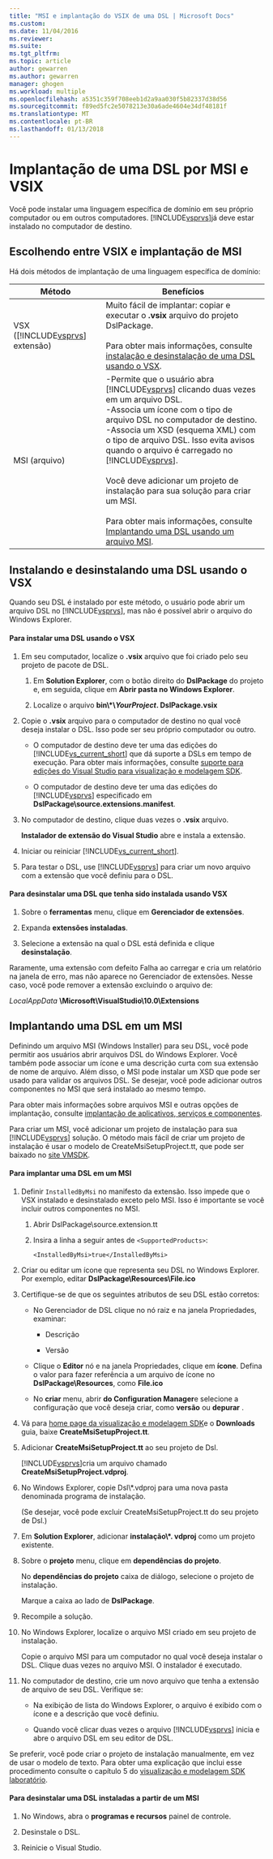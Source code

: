 ```yaml
---
title: "MSI e implantação do VSIX de uma DSL | Microsoft Docs"
ms.custom: 
ms.date: 11/04/2016
ms.reviewer: 
ms.suite: 
ms.tgt_pltfrm: 
ms.topic: article
author: gewarren
ms.author: gewarren
manager: ghogen
ms.workload: multiple
ms.openlocfilehash: a5351c359f708eeb1d2a9aa030f5b82337d38d56
ms.sourcegitcommit: f89ed5fc2e5078213e30a6ade4604e34df48181f
ms.translationtype: MT
ms.contentlocale: pt-BR
ms.lasthandoff: 01/13/2018
---
```

# <a name="msi-and-vsix-deployment-of-a-dsl"></a>Implantação de uma DSL por MSI e VSIX
Você pode instalar uma linguagem específica de domínio em seu próprio computador ou em outros computadores. [!INCLUDE[vsprvs](../code-quality/includes/vsprvs_md.md)]já deve estar instalado no computador de destino.  
  
##  <a name="which"></a>Escolhendo entre VSIX e implantação de MSI  
 Há dois métodos de implantação de uma linguagem específica de domínio:  
  
|Método|Benefícios|  
|------------|--------------|  
|VSX ([!INCLUDE[vsprvs](../code-quality/includes/vsprvs_md.md)] extensão)|Muito fácil de implantar: copiar e executar o **.vsix** arquivo do projeto DslPackage.<br /><br /> Para obter mais informações, consulte [instalação e desinstalação de uma DSL usando o VSX](#Installing).|  
|MSI (arquivo)|-Permite que o usuário abra [!INCLUDE[vsprvs](../code-quality/includes/vsprvs_md.md)] clicando duas vezes em um arquivo DSL.<br />-Associa um ícone com o tipo de arquivo DSL no computador de destino.<br />-Associa um XSD (esquema XML) com o tipo de arquivo DSL. Isso evita avisos quando o arquivo é carregado no [!INCLUDE[vsprvs](../code-quality/includes/vsprvs_md.md)].<br /><br /> Você deve adicionar um projeto de instalação para sua solução para criar um MSI.<br /><br /> Para obter mais informações, consulte [Implantando uma DSL usando um arquivo MSI](#msi).|  
  
##  <a name="Installing"></a>Instalando e desinstalando uma DSL usando o VSX  
 Quando seu DSL é instalado por este método, o usuário pode abrir um arquivo DSL no [!INCLUDE[vsprvs](../code-quality/includes/vsprvs_md.md)], mas não é possível abrir o arquivo do Windows Explorer.  
  
#### <a name="to-install-a-dsl-by-using-the-vsx"></a>Para instalar uma DSL usando o VSX  
  
1.  Em seu computador, localize o **.vsix** arquivo que foi criado pelo seu projeto de pacote de DSL.  
  
    1.  Em **Solution Explorer**, com o botão direito do **DslPackage** do projeto e, em seguida, clique em **Abrir pasta no Windows Explorer**.  
  
    2.  Localize o arquivo **bin\\\*\\***YourProject***. DslPackage.vsix**  
  
2.  Copie o **.vsix** arquivo para o computador de destino no qual você deseja instalar o DSL. Isso pode ser seu próprio computador ou outro.  
  
    -   O computador de destino deve ter uma das edições do [!INCLUDE[vs_current_short](../code-quality/includes/vs_current_short_md.md)] que dá suporte a DSLs em tempo de execução. Para obter mais informações, consulte [suporte para edições do Visual Studio para visualização e modelagem SDK](../modeling/supported-visual-studio-editions-for-visualization-amp-modeling-sdk.md).  
  
    -   O computador de destino deve ter uma das edições do [!INCLUDE[vsprvs](../code-quality/includes/vsprvs_md.md)] especificado em **DslPackage\source.extensions.manifest**.  
  
3.  No computador de destino, clique duas vezes o **.vsix** arquivo.  
  
     **Instalador de extensão do Visual Studio** abre e instala a extensão.  
  
4.  Iniciar ou reiniciar [!INCLUDE[vs_current_short](../code-quality/includes/vs_current_short_md.md)].  
  
5.  Para testar o DSL, use [!INCLUDE[vsprvs](../code-quality/includes/vsprvs_md.md)] para criar um novo arquivo com a extensão que você definiu para o DSL.  
  
#### <a name="to-uninstall-a-dsl-that-was-installed-by-using-vsx"></a>Para desinstalar uma DSL que tenha sido instalada usando VSX  
  
1.  Sobre o **ferramentas** menu, clique em **Gerenciador de extensões**.  
  
2.  Expanda **extensões instaladas**.  
  
3.  Selecione a extensão na qual o DSL está definida e clique **desinstalação**.  
  
 Raramente, uma extensão com defeito Falha ao carregar e cria um relatório na janela de erro, mas não aparece no Gerenciador de extensões. Nesse caso, você pode remover a extensão excluindo o arquivo de:  
  
 *LocalAppData* **\Microsoft\VisualStudio\10.0\Extensions**  
  
##  <a name="msi"></a>Implantando uma DSL em um MSI  
 Definindo um arquivo MSI (Windows Installer) para seu DSL, você pode permitir aos usuários abrir arquivos DSL do Windows Explorer. Você também pode associar um ícone e uma descrição curta com sua extensão de nome de arquivo. Além disso, o MSI pode instalar um XSD que pode ser usado para validar os arquivos DSL. Se desejar, você pode adicionar outros componentes no MSI que será instalado ao mesmo tempo.  
  
 Para obter mais informações sobre arquivos MSI e outras opções de implantação, consulte [implantação de aplicativos, serviços e componentes](../deployment/deploying-applications-services-and-components.md).  
  
 Para criar um MSI, você adicionar um projeto de instalação para sua [!INCLUDE[vsprvs](../code-quality/includes/vsprvs_md.md)] solução. O método mais fácil de criar um projeto de instalação é usar o modelo de CreateMsiSetupProject.tt, que pode ser baixado no [site VMSDK](http://go.microsoft.com/fwlink/?LinkID=186128).  
  
#### <a name="to-deploy-a-dsl-in-an-msi"></a>Para implantar uma DSL em um MSI  
  
1.  Definir `InstalledByMsi` no manifesto da extensão. Isso impede que o VSX instalado e desinstalado exceto pelo MSI. Isso é importante se você incluir outros componentes no MSI.  
  
    1.  Abrir DslPackage\source.extension.tt  
  
    2.  Insira a linha a seguir antes de `<SupportedProducts>`:  
  
        ```  
        <InstalledByMsi>true</InstalledByMsi>  
        ```  
  
2.  Criar ou editar um ícone que representa seu DSL no Windows Explorer. Por exemplo, editar **DslPackage\Resources\File.ico**  
  
3.  Certifique-se de que os seguintes atributos de seu DSL estão corretos:  
  
    -   No Gerenciador de DSL clique no nó raiz e na janela Propriedades, examinar:  
  
        -   Descrição  
  
        -   Versão  
  
    -   Clique o **Editor** nó e na janela Propriedades, clique em **ícone**. Defina o valor para fazer referência a um arquivo de ícone no **DslPackage\Resources**, como **File.ico**  
  
    -   No **criar** menu, abrir **do Configuration Manager**e selecione a configuração que você deseja criar, como **versão** ou **depurar** .  
  
4.  Vá para [home page da visualização e modelagem SDK](http://go.microsoft.com/fwlink/?LinkID=186128)e o **Downloads** guia, baixe **CreateMsiSetupProject.tt**.  
  
5.  Adicionar **CreateMsiSetupProject.tt** ao seu projeto de Dsl.  
  
     [!INCLUDE[vsprvs](../code-quality/includes/vsprvs_md.md)]cria um arquivo chamado **CreateMsiSetupProject.vdproj**.  
  
6.  No Windows Explorer, copie Dsl\\*.vdproj para uma nova pasta denominada programa de instalação.  
  
     (Se desejar, você pode excluir CreateMsiSetupProject.tt do seu projeto de Dsl.)  
  
7.  Em **Solution Explorer**, adicionar **instalação\\\*. vdproj** como um projeto existente.  
  
8.  Sobre o **projeto** menu, clique em **dependências do projeto**.  
  
     No **dependências do projeto** caixa de diálogo, selecione o projeto de instalação.  
  
     Marque a caixa ao lado de **DslPackage**.  
  
9. Recompile a solução.  
  
10. No Windows Explorer, localize o arquivo MSI criado em seu projeto de instalação.  
  
     Copie o arquivo MSI para um computador no qual você deseja instalar o DSL. Clique duas vezes no arquivo MSI. O instalador é executado.  
  
11. No computador de destino, crie um novo arquivo que tenha a extensão de arquivo de seu DSL. Verifique se:  
  
    -   Na exibição de lista do Windows Explorer, o arquivo é exibido com o ícone e a descrição que você definiu.  
  
    -   Quando você clicar duas vezes o arquivo [!INCLUDE[vsprvs](../code-quality/includes/vsprvs_md.md)] inicia e abre o arquivo DSL em seu editor de DSL.  
  
 Se preferir, você pode criar o projeto de instalação manualmente, em vez de usar o modelo de texto. Para obter uma explicação que inclui esse procedimento consulte o capítulo 5 do [visualização e modelagem SDK laboratório](http://go.microsoft.com/fwlink/?LinkId=208878).  
  
#### <a name="to-uninstall-a-dsl-that-was-installed-from-an-msi"></a>Para desinstalar uma DSL instaladas a partir de um MSI  
  
1.  No Windows, abra o **programas e recursos** painel de controle.  
  
2.  Desinstale o DSL.  
  
3.  Reinicie o Visual Studio.